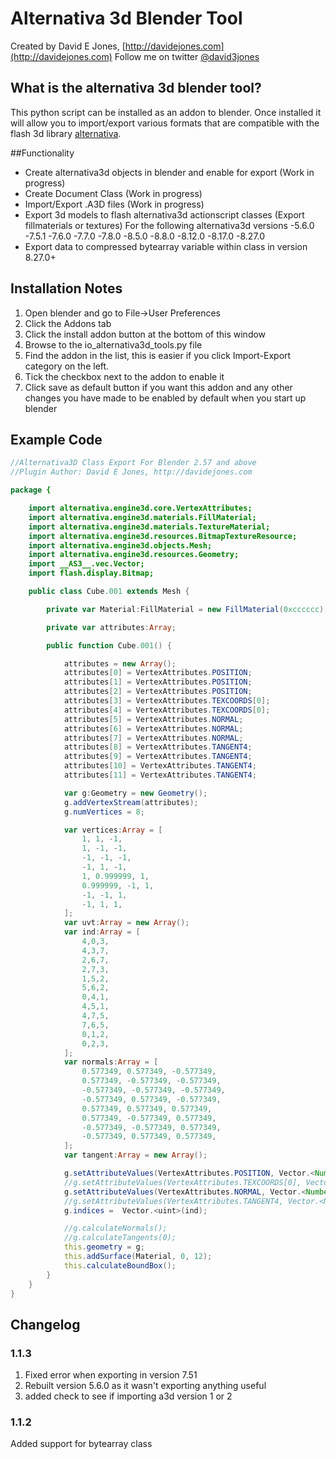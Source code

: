 Alternativa 3d Blender Tool
===========================

Created by David E Jones, [http://davidejones.com](http://davidejones.com)
Follow me on twitter [@david3jones](https://twitter.com/david3jones)

What is the alternativa 3d blender tool?
----------------------------------------

This python script can be installed as an addon to blender. Once installed it will allow you to import/export various formats that are compatible with the flash 3d library [alternativa](http://alternativaplatform.com/en/).

##Functionality

- Create alternativa3d objects in blender and enable for export (Work in progress)
- Create Document Class (Work in progress)
- Import/Export .A3D files (Work in progress)
- Export 3d models to flash alternativa3d actionscript classes (Export fillmaterials or textures)
  For the following alternativa3d versions
	-5.6.0
	-7.5.1
	-7.6.0
	-7.7.0
	-7.8.0
	-8.5.0
	-8.8.0
	-8.12.0
	-8.17.0
	-8.27.0
- Export data to compressed bytearray variable within class in version 8.27.0+

Installation Notes
------------------

1. Open blender and go to File->User Preferences
2. Click the Addons tab
3. Click the install addon button at the bottom of this window
4. Browse to the io_alternativa3d_tools.py file
5. Find the addon in the list, this is easier if you click Import-Export category on the left.
6. Tick the checkbox next to the addon to enable it
7. Click save as default button if you want this addon and any other changes you have made to be enabled by default when you start up blender

Example Code
----------

```actionscript
//Alternativa3D Class Export For Blender 2.57 and above
//Plugin Author: David E Jones, http://davidejones.com

package {

	import alternativa.engine3d.core.VertexAttributes;
	import alternativa.engine3d.materials.FillMaterial;
	import alternativa.engine3d.materials.TextureMaterial;
	import alternativa.engine3d.resources.BitmapTextureResource;
	import alternativa.engine3d.objects.Mesh;
	import alternativa.engine3d.resources.Geometry;
	import __AS3__.vec.Vector;
	import flash.display.Bitmap;

	public class Cube.001 extends Mesh {

		private var Material:FillMaterial = new FillMaterial(0xcccccc);

		private var attributes:Array;

		public function Cube.001() {

			attributes = new Array();
			attributes[0] = VertexAttributes.POSITION;
			attributes[1] = VertexAttributes.POSITION;
			attributes[2] = VertexAttributes.POSITION;
			attributes[3] = VertexAttributes.TEXCOORDS[0];
			attributes[4] = VertexAttributes.TEXCOORDS[0];
			attributes[5] = VertexAttributes.NORMAL;
			attributes[6] = VertexAttributes.NORMAL;
			attributes[7] = VertexAttributes.NORMAL;
			attributes[8] = VertexAttributes.TANGENT4;
			attributes[9] = VertexAttributes.TANGENT4;
			attributes[10] = VertexAttributes.TANGENT4;
			attributes[11] = VertexAttributes.TANGENT4;

			var g:Geometry = new Geometry();
			g.addVertexStream(attributes);
			g.numVertices = 8;

			var vertices:Array = [
				1, 1, -1,
				1, -1, -1,
				-1, -1, -1,
				-1, 1, -1,
				1, 0.999999, 1,
				0.999999, -1, 1,
				-1, -1, 1,
				-1, 1, 1,
			];
			var uvt:Array = new Array();
			var ind:Array = [
				4,0,3,
				4,3,7,
				2,6,7,
				2,7,3,
				1,5,2,
				5,6,2,
				0,4,1,
				4,5,1,
				4,7,5,
				7,6,5,
				0,1,2,
				0,2,3,
			];
			var normals:Array = [
				0.577349, 0.577349, -0.577349,
				0.577349, -0.577349, -0.577349,
				-0.577349, -0.577349, -0.577349,
				-0.577349, 0.577349, -0.577349,
				0.577349, 0.577349, 0.577349,
				0.577349, -0.577349, 0.577349,
				-0.577349, -0.577349, 0.577349,
				-0.577349, 0.577349, 0.577349,
			];
			var tangent:Array = new Array();

			g.setAttributeValues(VertexAttributes.POSITION, Vector.<Number>(vertices));
			//g.setAttributeValues(VertexAttributes.TEXCOORDS[0], Vector.<Number>(uvt));
			g.setAttributeValues(VertexAttributes.NORMAL, Vector.<Number>(normals));
			//g.setAttributeValues(VertexAttributes.TANGENT4, Vector.<Number>(tangent));
			g.indices =  Vector.<uint>(ind);

			//g.calculateNormals();
			//g.calculateTangents(0);
			this.geometry = g;
			this.addSurface(Material, 0, 12);
			this.calculateBoundBox();
		}
	}
}
```


Changelog
---------

### 1.1.3
1. Fixed error when exporting in version 7.51
2. Rebuilt version 5.6.0 as it wasn't exporting anything useful
3. added check to see if importing a3d version 1 or 2


### 1.1.2
Added support for bytearray class